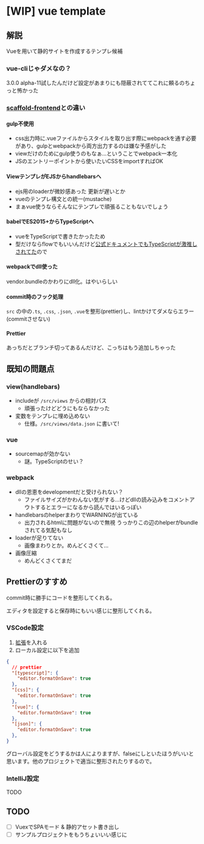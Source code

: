 # [WIP] vue template

## 解説

Vueを用いて静的サイトを作成するテンプレ候補

### vue-cliじゃダメなの？

3.0.0 alpha-11試したんだけど設定があまりにも隠蔽されててこれに頼るのちょっと怖かった

### [scaffold-frontend](https://github.com/framelunch/scaffold-frontend)との違い

#### gulp不使用

* css出力時に.vueファイルからスタイルを取り出す際にwebpackを通す必要があり、gulpとwebpackから両方出力するのは嫌な予感がした
* viewだけのためにgulp使うのもなぁ…ということでwebpack一本化
* JSのエントリーポイントから使いたいCSSをimportすればOK

#### ViewテンプレがEJSからhandlebarsへ

* ejs用のloaderが微妙感あった 更新が遅いとか
* vueのテンプレ構文との統一(mustache)
* まぁvue使うならそんなにテンプレで頑張ることもないでしょう

#### babelでES2015+からTypeScriptへ

* vueをTypeScriptで書きたかったため
* 型だけならflowでもいいんだけど[公式ドキュメントでもTypeScriptが激推しされてた](https://jp.vuejs.org/v2/guide/typescript.html)ので

#### webpackでdll使った

vendor.bundleのかわりにdll化。はやいらしい

#### commit時のフック処理

`src` の中の`.ts`, `.css`, `.json`, `.vue`を整形(prettier)し、lintかけてダメならエラー(commitさせない)

#### Prettier

あっちだとブランチ切ってあるんだけど、こっちはもう追加しちゃった

## 既知の問題点

### view(handlebars)

* includeが `/src/views` からの相対パス
    * 頑張ったけどどうにもならなかった
* 変数をテンプレに埋め込めない
    * 仕様。`/src/views/data.json` に書いて!

### vue

* sourcemapが効かない
    * 謎。TypeScriptのせい？

### webpack

* dllの恩恵をdevelopmentだと受けられない？
    * ファイルサイズがかわんない気がする…けどdllの読み込みをコメントアウトするとエラーになるから読んではいるっぽい
* handlebarsのhelperまわりでWARNINGが出ている
    * 出力されるhtmlに問題がないので無視 うっかりこの辺のhelperがbundleされてる気配もなし
* loaderが足りてない
    * 画像まわりとか。めんどくさくて…
* 画像圧縮
    * めんどくさくてまだ

## Prettierのすすめ

commit時に勝手にコードを整形してくれる。

エディタを設定すると保存時にもいい感じに整形してくれる。

### VSCode設定

1. [拡張](https://marketplace.visualstudio.com/items?itemName=esbenp.prettier-vscode)を入れる
1. ローカル設定に以下を追加

```json
{
  // prettier
  "[typescript]": {
    "editor.formatOnSave": true
  },
  "[css]": {
    "editor.formatOnSave": true
  },
  "[vue]": {
    "editor.formatOnSave": true
  },
  "[json]": {
    "editor.formatOnSave": true
  },
}
```

グローバル設定をどうするかは人によりますが、falseにしといたほうがいいと思います。他のプロジェクトで適当に整形されたりするので。

### IntelliJ設定

TODO

## TODO

- [ ] VuexでSPAモード & 静的アセット書き出し
- [ ] サンプルプロジェクトをもうちょいいい感じに
